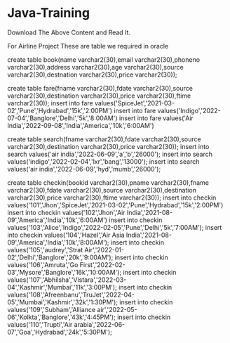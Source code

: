 # Java-Training

Download The Above Content and Read It.

For Airline Project These are table we required in oracle

create table book(name varchar2(30),email varchar2(30),phoneno varchar2(30),address varchar2(30),age varchar2(30),source varchar2(30),destnation varchar2(30),price varchar2(30));

create table fare(fname varchar2(30),fdate varchar2(30),source varchar2(30),destination varchar2(30),price varchar2(30),ftime varchar2(30));
insert into fare values('SpiceJet','2021-03-02','Pune','Hydrabad','15k','2:00PM')
insert into fare values('Indigo','2022-07-04','Banglore','Delhi','5k','8:00AM')
insert into fare values('Air India','2022-09-08','India','America','10k','6:00AM')

create table search(fname varchar2(30),fdate varchar2(30),source varchar2(30),destination varchar2(30),price varchar2(30));
insert into search values('air india','2022-06-09','a','b','26000');
insert into search values('indigo','2022-02-04','lxr','bang','13000');
insert into search values('air india','2022-06-09','hyd','mumb','26000');

create table checkin(bookid varchar2(30),pname varchar2(30),fname varchar2(30),fdate varchar2(30),source varchar2(30),destination varchar2(30),price varchar2(30),ftime varchar2(30));
insert into checkin values('101','Jhon','SpiceJet','2021-03-02','Pune','Hydrabad','15k','2:00PM')
insert into checkin values('102','Jhon','Air India','2021-08-09','America','India','10k','6:00AM')
insert into checkin values('103','Alice','Indigo','2022-02-05','Pune','Delhi','5k','7:00AM');
insert into checkin values('104','Hazel','Air Asia India','2021-08-09','America','India','10k','8:00AM');
insert into checkin values('105','audrey','Strat Air','2022-01-02','Delhi','Banglore','20k','9:00AM');
insert into checkin values('106','Amruta','Go First','2022-02-03','Mysore','Banglore','16k','10:00AM');
insert into checkin values('107','Abhilsha','Vistara','2022-03-04','Kashmir','Mumbai','11k','3:00PM');
insert into checkin values('108','Afreenbanu','TruJet','2022-04-05','Mumbai','Kashmir','32k','1:30PM');
insert into checkin values('109','Subham','Alliance air','2022-05-06','Kolkta','Banglore','43k','4:45PM');
insert into checkin values('110','Trupti','Air arabia','2022-06-07','Goa','Hydrabad','24k','5:30PM');


